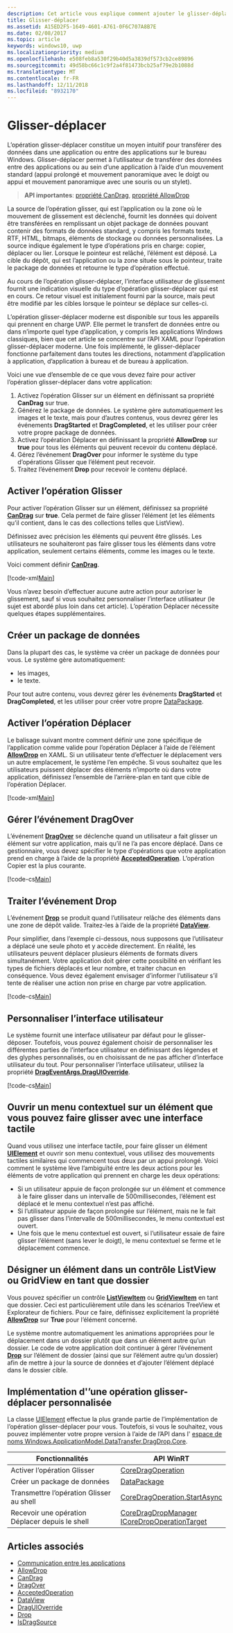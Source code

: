 ```yaml
---
description: Cet article vous explique comment ajouter le glisser-déplacer dans votre application UWP.
title: Glisser-déplacer
ms.assetid: A15ED2F5-1649-4601-A761-0F6C707A8B7E
ms.date: 02/08/2017
ms.topic: article
keywords: windows10, uwp
ms.localizationpriority: medium
ms.openlocfilehash: e508feb8a530f29b40d5a3839df573cb2ce89896
ms.sourcegitcommit: 49d58bc66c1c9f2a4f81473bcb25af79e2b1088d
ms.translationtype: MT
ms.contentlocale: fr-FR
ms.lasthandoff: 12/11/2018
ms.locfileid: "8932170"
---
```

# <a name="drag-and-drop"></a>Glisser-déplacer

L’opération glisser-déplacer constitue un moyen intuitif pour transférer des données dans une application ou entre des applications sur le bureau Windows. Glisser-déplacer permet à l’utilisateur de transférer des données entre des applications ou au sein d’une application à l’aide d’un mouvement standard (appui prolongé et mouvement panoramique avec le doigt ou appui et mouvement panoramique avec une souris ou un stylet).

> **API importantes**: [propriété CanDrag](https://msdn.microsoft.com/library/windows/apps/Windows.UI.Xaml.UIElement.CanDrag), [propriété AllowDrop](https://msdn.microsoft.com/library/windows/apps/Windows.UI.Xaml.UIElement.AllowDrop) 

La source de l’opération glisser, qui est l’application ou la zone où le mouvement de glissement est déclenché, fournit les données qui doivent être transférées en remplissant un objet package de données pouvant contenir des formats de données standard, y compris les formats texte, RTF, HTML, bitmaps, éléments de stockage ou données personnalisées. La source indique également le type d’opérations pris en charge: copier, déplacer ou lier. Lorsque le pointeur est relâché, l’élément est déposé. La cible du dépôt, qui est l’application ou la zone située sous le pointeur, traite le package de données et retourne le type d’opération effectué.

Au cours de l’opération glisser-déplacer, l’interface utilisateur de glissement fournit une indication visuelle du type d’opération glisser-déplacer qui est en cours. Ce retour visuel est initialement fourni par la source, mais peut être modifié par les cibles lorsque le pointeur se déplace sur celles-ci.

L’opération glisser-déplacer moderne est disponible sur tous les appareils qui prennent en charge UWP. Elle permet le transfert de données entre ou dans n’importe quel type d’application, y compris les applications Windows classiques, bien que cet article se concentre sur l’API XAML pour l’opération glisser-déplacer moderne. Une fois implémenté, le glisser-déplacer fonctionne parfaitement dans toutes les directions, notamment d’application à application, d’application à bureau et de bureau à application.

Voici une vue d’ensemble de ce que vous devez faire pour activer l’opération glisser-déplacer dans votre application:

1. Activez l’opération Glisser sur un élément en définissant sa propriété **CanDrag** sur true.  
2. Générez le package de données. Le système gère automatiquement les images et le texte, mais pour d’autres contenus, vous devrez gérer les événements **DragStarted** et **DragCompleted**, et les utiliser pour créer votre propre package de données. 
3. Activez l’opération Déplacer en définissant la propriété **AllowDrop** sur **true** pour tous les éléments qui peuvent recevoir du contenu déplacé. 
4. Gérez l’événement **DragOver** pour informer le système du type d’opérations Glisser que l’élément peut recevoir. 
5. Traitez l’événement **Drop** pour recevoir le contenu déplacé. 



## <a name="enable-dragging"></a>Activer l’opération Glisser

Pour activer l’opération Glisser sur un élément, définissez sa propriété [**CanDrag**](https://msdn.microsoft.com/library/windows/apps/Windows.UI.Xaml.UIElement.CanDrag) sur **true**. Cela permet de faire glisser l’élément (et les éléments qu’il contient, dans le cas des collections telles que ListView).

Définissez avec précision les éléments qui peuvent être glissés. Les utilisateurs ne souhaiteront pas faire glisser tous les éléments dans votre application, seulement certains éléments, comme les images ou le texte. 

Voici comment définir [**CanDrag**](https://msdn.microsoft.com/library/windows/apps/Windows.UI.Xaml.UIElement.CanDrag).

[!code-xml[Main](./code/drag_drop/cs/MainPage.xaml#SnippetDragArea)]

Vous n’avez besoin d’effectuer aucune autre action pour autoriser le glissement, sauf si vous souhaitez personnaliser l’interface utilisateur (le sujet est abordé plus loin dans cet article). L’opération Déplacer nécessite quelques étapes supplémentaires.

## <a name="construct-a-data-package"></a>Créer un package de données 

Dans la plupart des cas, le système va créer un package de données pour vous. Le système gère automatiquement:
* les images,
* le texte. 

Pour tout autre contenu, vous devrez gérer les événements **DragStarted** et **DragCompleted**, et les utiliser pour créer votre propre [DataPackage](https://docs.microsoft.com/uwp/api/windows.applicationmodel.datatransfer.datapackage).

## <a name="enable-dropping"></a>Activer l’opération Déplacer

Le balisage suivant montre comment définir une zone spécifique de l’application comme valide pour l’opération Déplacer à l’aide de l’élément [**AllowDrop**](https://msdn.microsoft.com/library/windows/apps/Windows.UI.Xaml.UIElement.AllowDrop) en XAML. Si un utilisateur tente d’effectuer le déplacement vers un autre emplacement, le système l’en empêche. Si vous souhaitez que les utilisateurs puissent déplacer des éléments n’importe où dans votre application, définissez l’ensemble de l’arrière-plan en tant que cible de l’opération Déplacer.

[!code-xml[Main](./code/drag_drop/cs/MainPage.xaml#SnippetDropArea)]


## <a name="handle-the-dragover-event"></a>Gérer l’événement DragOver

L’événement [**DragOver**](https://msdn.microsoft.com/library/windows/apps/Windows.UI.Xaml.UIElement.DragOver) se déclenche quand un utilisateur a fait glisser un élément sur votre application, mais qu’il ne l’a pas encore déplacé. Dans ce gestionnaire, vous devez spécifier le type d’opérations que votre application prend en charge à l’aide de la propriété [**AcceptedOperation**](https://msdn.microsoft.com/library/windows/apps/Windows.UI.Xaml.DragEventArgs.AcceptedOperation). L’opération Copier est la plus courante.

[!code-cs[Main](./code/drag_drop/cs/MainPage.xaml.cs#SnippetGrid_DragOver)]

## <a name="process-the-drop-event"></a>Traiter l’événement Drop

L’événement [**Drop**](https://msdn.microsoft.com/library/windows/apps/Windows.UI.Xaml.UIElement.Drop) se produit quand l’utilisateur relâche des éléments dans une zone de dépôt valide. Traitez-les à l’aide de la propriété [**DataView**](https://msdn.microsoft.com/library/windows/apps/Windows.UI.Xaml.DragEventArgs.DataView).

Pour simplifier, dans l’exemple ci-dessous, nous supposons que l’utilisateur a déplacé une seule photo et y accède directement. En réalité, les utilisateurs peuvent déplacer plusieurs éléments de formats divers simultanément. Votre application doit gérer cette possibilité en vérifiant les types de fichiers déplacés et leur nombre, et traiter chacun en conséquence. Vous devez également envisager d’informer l’utilisateur s’il tente de réaliser une action non prise en charge par votre application.

[!code-cs[Main](./code/drag_drop/cs/MainPage.xaml.cs#SnippetGrid_Drop)]

## <a name="customize-the-ui"></a>Personnaliser l’interface utilisateur

Le système fournit une interface utilisateur par défaut pour le glisser-déposer. Toutefois, vous pouvez également choisir de personnaliser les différentes parties de l’interface utilisateur en définissant des légendes et des glyphes personnalisés, ou en choisissant de ne pas afficher d’interface utilisateur du tout. Pour personnaliser l’interface utilisateur, utilisez la propriété [**DragEventArgs.DragUIOverride**](https://msdn.microsoft.com/library/windows/apps/Windows.UI.Xaml.DragEventArgs.DragUIOverride).

[!code-cs[Main](./code/drag_drop/cs/MainPage.xaml.cs#SnippetGrid_DragOverCustom)]

## <a name="open-a-context-menu-on-an-item-you-can-drag-with-touch"></a>Ouvrir un menu contextuel sur un élément que vous pouvez faire glisser avec une interface tactile

Quand vous utilisez une interface tactile, pour faire glisser un élément [**UIElement**](https://msdn.microsoft.com/library/windows/apps/Windows.UI.Xaml.UIElement) et ouvrir son menu contextuel, vous utilisez des mouvements tactiles similaires qui commencent tous deux par un appui prolongé. Voici comment le système lève l’ambiguïté entre les deux actions pour les éléments de votre application qui prennent en charge les deux opérations: 

* Si un utilisateur appuie de façon prolongée sur un élément et commence à le faire glisser dans un intervalle de 500millisecondes, l’élément est déplacé et le menu contextuel n’est pas affiché. 
* Si l’utilisateur appuie de façon prolongée sur l’élément, mais ne le fait pas glisser dans l’intervalle de 500millisecondes, le menu contextuel est ouvert. 
* Une fois que le menu contextuel est ouvert, si l’utilisateur essaie de faire glisser l’élément (sans lever le doigt), le menu contextuel se ferme et le déplacement commence.

## <a name="designate-an-item-in-a-listview-or-gridview-as-a-folder"></a>Désigner un élément dans un contrôle ListView ou GridView en tant que dossier

Vous pouvez spécifier un contrôle [**ListViewItem**](https://msdn.microsoft.com/library/windows/apps/Windows.UI.Xaml.Controls.ListViewItem) ou [**GridViewItem**](https://msdn.microsoft.com/library/windows/apps/Windows.UI.Xaml.Controls.GridViewItem) en tant que dossier. Ceci est particulièrement utile dans les scénarios TreeView et Explorateur de fichiers. Pour ce faire, définissez explicitement la propriété [**AllowDrop**](https://msdn.microsoft.com/library/windows/apps/Windows.UI.Xaml.UIElement.AllowDrop) sur **True** pour l’élément concerné. 

Le système montre automatiquement les animations appropriées pour le déplacement dans un dossier plutôt que dans un élément autre qu’un dossier. Le code de votre application doit continuer à gérer l’événement [**Drop**](https://msdn.microsoft.com/library/windows/apps/Windows.UI.Xaml.UIElement.Drop) sur l’élément de dossier (ainsi que sur l’élément autre qu’un dossier) afin de mettre à jour la source de données et d’ajouter l’élément déplacé dans le dossier cible.

## <a name="implementing-custom-drag-and-drop"></a>Implémentation d'’une opération glisser-déplacer personnalisée

La classe [UIElement](https://docs.microsoft.com/uwp/api/windows.ui.xaml.uielement) effectue la plus grande partie de l’implémentation de l’opération glisser-déplacer pour vous. Toutefois, si vous le souhaitez, vous pouvez implémenter votre propre version à l’aide de l’API dans l' [espace de noms Windows.ApplicationModel.DataTransfer.DragDrop.Core](https://docs.microsoft.com/en-us/uwp/api/windows.applicationmodel.datatransfer.dragdrop.core).

| Fonctionnalités | API WinRT |
| --- | --- |
|  Activer l’opération Glisser | [CoreDragOperation](https://docs.microsoft.com/uwp/api/windows.applicationmodel.datatransfer.dragdrop.core.coredragoperation)  |
|  Créer un package de données | [DataPackage](https://docs.microsoft.com/uwp/api/windows.applicationmodel.datatransfer.datapackage)  |
| Transmettre l’opération Glisser au shell  | [CoreDragOperation.StartAsync](https://docs.microsoft.com/uwp/api/windows.applicationmodel.datatransfer.dragdrop.core.coredragoperation)  |
| Recevoir une opération Déplacer depuis le shell  | [CoreDragDropManager](https://docs.microsoft.com/uwp/api/windows.applicationmodel.datatransfer.dragdrop.core.coredragdropmanager)<br/>[ICoreDropOperationTarget](https://docs.microsoft.com/uwp/api/windows.applicationmodel.datatransfer.dragdrop.core.icoredropoperationtarget)    |



## <a name="see-also"></a>Articles associés

* [Communication entre les applications](index.md)
* [AllowDrop](https://msdn.microsoft.com/library/windows/apps/xaml/windows.ui.xaml.uielement.allowdrop.aspx)
* [CanDrag](https://msdn.microsoft.com/library/windows/apps/xaml/windows.ui.xaml.uielement.candrag.aspx)
* [DragOver](https://msdn.microsoft.com/library/windows/apps/xaml/windows.ui.xaml.uielement.dragover.aspx)
* [AcceptedOperation](https://msdn.microsoft.com/library/windows/apps/xaml/windows.ui.xaml.drageventargs.acceptedoperation.aspx)
* [DataView](https://msdn.microsoft.com/library/windows/apps/xaml/windows.ui.xaml.drageventargs.dataview.aspx)
* [DragUIOverride](https://msdn.microsoft.com/library/windows/apps/xaml/windows.ui.xaml.drageventargs.draguioverride.aspx)
* [Drop](https://msdn.microsoft.com/library/windows/apps/xaml/windows.ui.xaml.uielement.drop.aspx)
* [IsDragSource](https://msdn.microsoft.com/library/windows/apps/windows.ui.xaml.controls.listviewbase.isdragsource.aspx)
